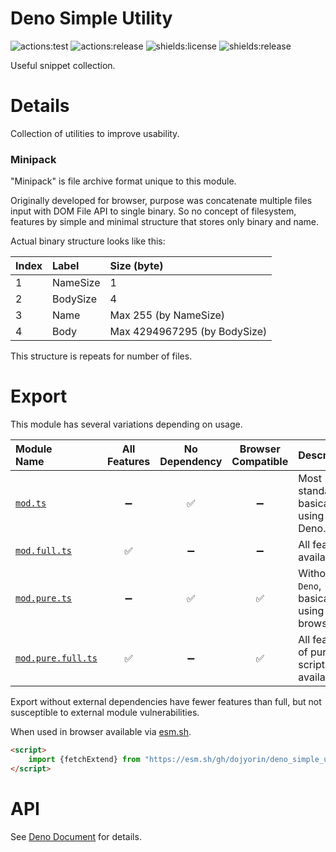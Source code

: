 # **Deno Simple Utility**
![actions:test](https://github.com/dojyorin/deno_simple_utility/actions/workflows/test.yaml/badge.svg)
![actions:release](https://github.com/dojyorin/deno_simple_utility/actions/workflows/release.yaml/badge.svg)
![shields:license](https://img.shields.io/github/license/dojyorin/deno_simple_utility)
![shields:release](https://img.shields.io/github/release/dojyorin/deno_simple_utility)

Useful snippet collection.

# Details
Collection of utilities to improve usability.

### Minipack
"Minipack" is file archive format unique to this module.

Originally developed for browser, purpose was concatenate multiple files input with DOM File API to single binary.
So no concept of filesystem, features by simple and minimal structure that stores only binary and name.

Actual binary structure looks like this:

|Index|Label|Size (byte)|
|:--|:--|:--|
|1|NameSize|1|
|2|BodySize|4|
|3|Name|Max 255 (by NameSize)|
|4|Body|Max 4294967295 (by BodySize)|

This structure is repeats for number of files.

# Export
This module has several variations depending on usage.

|Module<br>Name|All<br>Features|No<br>Dependency|Browser<br>Compatible|Description|
|:--|:-:|:-:|:-:|:--|
|[`mod.ts`](./mod.ts)|➖|✅|➖|Most standard, basically using with Deno.|
|[`mod.full.ts`](./mod.full.ts)|✅|➖|➖|All features available.|
|[`mod.pure.ts`](./mod.pure.ts)|➖|✅|✅|Without `Deno`, basically using with browser.|
|[`mod.pure.full.ts`](./mod.pure.full.ts)|✅|➖|✅|All features of pure script available.|

Export without external dependencies have fewer features than full, but not susceptible to external module vulnerabilities.

When used in browser available via [esm.sh](https://esm.sh).

```html
<script>
    import {fetchExtend} from "https://esm.sh/gh/dojyorin/deno_simple_utility@version/mod.pure.ts?bundle&target=esnext";
</script>
```

# API
See [Deno Document](https://deno.land/x/simple_utility/mod.ts) for details.